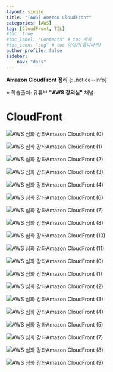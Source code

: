 ```yaml
---
layout: single
title: "[AWS] Amazon CloudFront"
categories: [AWS]
tag: [CloudFront, TIL]
#toc: true
#toc_label: "Contents" # toc 제목
#toc_icon: "cog" # toc 아이콘(톱니바퀴)
author_profile: false
sidebar:
    nav: "docs"
---
```




**Amazon CloudFront 정리**
{: .notice--info}

※ 학습출처: 유튜브 **"AWS 강의실"** 채널

# CloudFront

![AWS 심화 강좌Amazon CloudFront (0)](../../images/2022-12-11_CloudFront/AWS%20%E1%84%89%E1%85%B5%E1%86%B7%E1%84%92%E1%85%AA%20%E1%84%80%E1%85%A1%E1%86%BC%E1%84%8C%E1%85%AAAmazon%20CloudFront%20(0).jpg)

![AWS 심화 강좌Amazon CloudFront (1)](../../images/2022-12-11_CloudFront/AWS%20%E1%84%89%E1%85%B5%E1%86%B7%E1%84%92%E1%85%AA%20%E1%84%80%E1%85%A1%E1%86%BC%E1%84%8C%E1%85%AAAmazon%20CloudFront%20(1).jpg)

![AWS 심화 강좌Amazon CloudFront (2)](../../images/2022-12-11_CloudFront/AWS%20%E1%84%89%E1%85%B5%E1%86%B7%E1%84%92%E1%85%AA%20%E1%84%80%E1%85%A1%E1%86%BC%E1%84%8C%E1%85%AAAmazon%20CloudFront%20(2).jpg)

![AWS 심화 강좌Amazon CloudFront (3)](../../images/2022-12-11_CloudFront/AWS%20%E1%84%89%E1%85%B5%E1%86%B7%E1%84%92%E1%85%AA%20%E1%84%80%E1%85%A1%E1%86%BC%E1%84%8C%E1%85%AAAmazon%20CloudFront%20(3).jpg)

![AWS 심화 강좌Amazon CloudFront (4)](../../images/2022-12-11_CloudFront/AWS%20%E1%84%89%E1%85%B5%E1%86%B7%E1%84%92%E1%85%AA%20%E1%84%80%E1%85%A1%E1%86%BC%E1%84%8C%E1%85%AAAmazon%20CloudFront%20(4).jpg)

![AWS 심화 강좌Amazon CloudFront (6)](../../images/2022-12-11_CloudFront/AWS%20%E1%84%89%E1%85%B5%E1%86%B7%E1%84%92%E1%85%AA%20%E1%84%80%E1%85%A1%E1%86%BC%E1%84%8C%E1%85%AAAmazon%20CloudFront%20(6).jpg)

![AWS 심화 강좌Amazon CloudFront (7)](../../images/2022-12-11_CloudFront/AWS%20%E1%84%89%E1%85%B5%E1%86%B7%E1%84%92%E1%85%AA%20%E1%84%80%E1%85%A1%E1%86%BC%E1%84%8C%E1%85%AAAmazon%20CloudFront%20(7).jpg)

![AWS 심화 강좌Amazon CloudFront (8)](../../images/2022-12-11_CloudFront/AWS%20%E1%84%89%E1%85%B5%E1%86%B7%E1%84%92%E1%85%AA%20%E1%84%80%E1%85%A1%E1%86%BC%E1%84%8C%E1%85%AAAmazon%20CloudFront%20(8).jpg)

![AWS 심화 강좌Amazon CloudFront (10)](../../images/2022-12-11_CloudFront/AWS%20%E1%84%89%E1%85%B5%E1%86%B7%E1%84%92%E1%85%AA%20%E1%84%80%E1%85%A1%E1%86%BC%E1%84%8C%E1%85%AAAmazon%20CloudFront%20(10).jpg)

![AWS 심화 강좌Amazon CloudFront (11)](../../images/2022-12-11_CloudFront/AWS%20%E1%84%89%E1%85%B5%E1%86%B7%E1%84%92%E1%85%AA%20%E1%84%80%E1%85%A1%E1%86%BC%E1%84%8C%E1%85%AAAmazon%20CloudFront%20(11).jpg)

![AWS 심화 강좌Amazon CloudFront (0)](../../images/2022-12-11_CloudFront/AWS%20%E1%84%89%E1%85%B5%E1%86%B7%E1%84%92%E1%85%AA%20%E1%84%80%E1%85%A1%E1%86%BC%E1%84%8C%E1%85%AAAmazon%20CloudFront%20(0)-0743677.jpg)

![AWS 심화 강좌Amazon CloudFront (1)](../../images/2022-12-11_CloudFront/AWS%20%E1%84%89%E1%85%B5%E1%86%B7%E1%84%92%E1%85%AA%20%E1%84%80%E1%85%A1%E1%86%BC%E1%84%8C%E1%85%AAAmazon%20CloudFront%20(1)-0743677.jpg)

![AWS 심화 강좌Amazon CloudFront (2)](../../images/2022-12-11_CloudFront/AWS%20%E1%84%89%E1%85%B5%E1%86%B7%E1%84%92%E1%85%AA%20%E1%84%80%E1%85%A1%E1%86%BC%E1%84%8C%E1%85%AAAmazon%20CloudFront%20(2)-0743677.jpg)

![AWS 심화 강좌Amazon CloudFront (3)](../../images/2022-12-11_CloudFront/AWS%20%E1%84%89%E1%85%B5%E1%86%B7%E1%84%92%E1%85%AA%20%E1%84%80%E1%85%A1%E1%86%BC%E1%84%8C%E1%85%AAAmazon%20CloudFront%20(3)-0743677.jpg)

![AWS 심화 강좌Amazon CloudFront (4)](../../images/2022-12-11_CloudFront/AWS%20%E1%84%89%E1%85%B5%E1%86%B7%E1%84%92%E1%85%AA%20%E1%84%80%E1%85%A1%E1%86%BC%E1%84%8C%E1%85%AAAmazon%20CloudFront%20(4)-0743677.jpg)

![AWS 심화 강좌Amazon CloudFront (5)](../../images/2022-12-11_CloudFront/AWS%20%E1%84%89%E1%85%B5%E1%86%B7%E1%84%92%E1%85%AA%20%E1%84%80%E1%85%A1%E1%86%BC%E1%84%8C%E1%85%AAAmazon%20CloudFront%20(5).jpg)

![AWS 심화 강좌Amazon CloudFront (7)](../../images/2022-12-11_CloudFront/AWS%20%E1%84%89%E1%85%B5%E1%86%B7%E1%84%92%E1%85%AA%20%E1%84%80%E1%85%A1%E1%86%BC%E1%84%8C%E1%85%AAAmazon%20CloudFront%20(7)-0743677.jpg)

![AWS 심화 강좌Amazon CloudFront (8)](../../images/2022-12-11_CloudFront/AWS%20%E1%84%89%E1%85%B5%E1%86%B7%E1%84%92%E1%85%AA%20%E1%84%80%E1%85%A1%E1%86%BC%E1%84%8C%E1%85%AAAmazon%20CloudFront%20(8)-0743677.jpg)

![AWS 심화 강좌Amazon CloudFront (9)](../../images/2022-12-11_CloudFront/AWS%20%E1%84%89%E1%85%B5%E1%86%B7%E1%84%92%E1%85%AA%20%E1%84%80%E1%85%A1%E1%86%BC%E1%84%8C%E1%85%AAAmazon%20CloudFront%20(9).jpg)